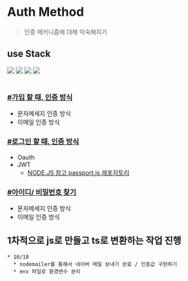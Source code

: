 # Auth Method

> 인증 메커니즘에 대해 익숙해지기
## use Stack
<img src="https://img.shields.io/badge/Typescript-3178C6?style=flat&logo=typescript&logoColor=white"/>
<img src="https://img.shields.io/badge/Express-000000?style=flat-square&logo=Express&logoColor=white"/>
<img src="https://img.shields.io/badge/.ENV-ECD53F?style=flat-square&logo=.ENV&logoColor=white"/>
<img src="https://camo.githubusercontent.com/9061b5f8c76ca0cee0375296f04c949c7d4b42e0f4fad938c6861abdf7b0890d/68747470733a2f2f696d672e736869656c64732e696f2f62616467652f4a534f4e2057656220546f6b656e732d3030303030303f7374796c653d666c61742d737175617265266c6f676f3d4a534f4e2057656220546f6b656e73266c6f676f436f6c6f723d7768697465" data-canonical-src="https://img.shields.io/badge/JSON Web Tokens-000000?style=flat-square&amp;logo=JSON Web Tokens&amp;logoColor=white" style="max-width: 100%;">

#

### [#가입 할 때, 인증 방식](./summary/1.%20가입.md)
 * 문자메세지 인증 방식
 * 이메일 인증 방식

### [#로그인 할 때, 인증 방식](./summary/2.%20로그인.md)
 * Oauth
 * JWT
    * [NODE.JS 참고 passport.js 레포지토리](https://github.com/dev-th-kang/passport.js-tutorial)

### [#아이디/ 비밀번호 찾기](./summary/3.%20회원정보찾기.md)
 * 문자메세지 인증 방식
 * 이메일 인증 방식


## 1차적으로 js로 만들고 ts로 변환하는 작업 진행
    * 10/10
      * nodemailer를 통해서 네이버 메일 보내기 완료 / 인증값 구현하기
      * env 파일로 환경변수 분리